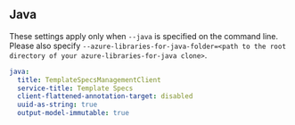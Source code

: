 ## Java

These settings apply only when `--java` is specified on the command line.
Please also specify `--azure-libraries-for-java-folder=<path to the root directory of your azure-libraries-for-java clone>`.

``` yaml $(java)
java:
  title: TemplateSpecsManagementClient
  service-title: Template Specs
  client-flattened-annotation-target: disabled
  uuid-as-string: true
  output-model-immutable: true
```

